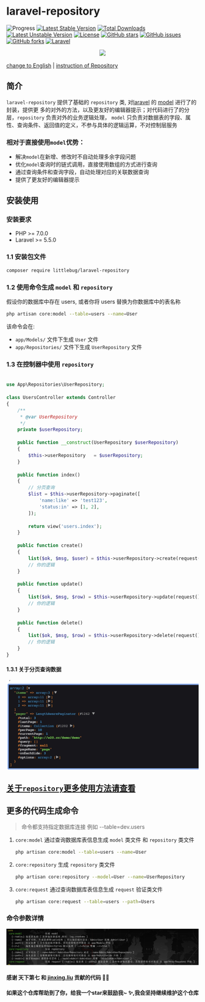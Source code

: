 laravel-repository
==================

![Progress](http://progressed.io/bar/100?title=completed) 
[![Latest Stable Version](https://poser.pugx.org/littlebug/laravel-repository/v/stable)](https://packagist.org/packages/littlebug/laravel-repository)
[![Total Downloads](https://poser.pugx.org/littlebug/laravel-repository/downloads)](https://packagist.org/packages/littlebug/laravel-repository)
[![Latest Unstable Version](https://poser.pugx.org/littlebug/laravel-repository/v/unstable)](https://packagist.org/packages/littlebug/laravel-repository)
[![License](https://poser.pugx.org/littlebug/laravel-repository/license)](https://packagist.org/packages/littlebug/laravel-repository)
[![GitHub stars](https://img.shields.io/github/stars/Wanchaochao/laravel-repository.svg)](https://github.com/Wanchaochao/laravel-repository/stargazers)
[![GitHub issues](https://img.shields.io/github/issues/Wanchaochao/laravel-repository.svg)](https://github.com/Wanchaochao/laravel-repository/issues)
[![GitHub forks](https://img.shields.io/github/forks/Wanchaochao/laravel-repository.svg)](https://github.com/Wanchaochao/laravel-repository/network)
[![Laravel](https://img.shields.io/badge/Laravel%20%5E5.5-support-brightgreen.svg)](https://github.com/laravel/laravel)

<p align="center">
	<a href="https:www.littlebug.vip">
		<img src="http://littlebug.oss-cn-beijing.aliyuncs.com/www.littlebug.vip/favicon.ico" width="75">
	</a>
</p>

[change to English](/README.md) | [instruction of Repository](/docs/Repository.zh-CN.md) 

## 简介

`laravel-repository` 提供了基础的 `repository` 类, 对[laravel](https://laravel.com/) 的 
[model](https://learnku.com/docs/laravel/5.5/eloquent/1332) 进行了的封装，提供更
多的对外的方法，以及更友好的编辑器提示；对代码进行了的分层，`repository` 负责对外的业务逻辑处理，
`model` 只负责对数据表的字段、属性、查询条件、返回值的定义，不参与具体的逻辑运算，不对控制层服务

### 相对于直接使用`model`优势：

- 解决`model`在新增、修改时不自动处理多余字段问题
- 优化`model`查询时的链式调用，直接使用数组的方式进行查询
- 通过查询条件和查询字段，自动处理对应的关联数据查询
- 提供了更友好的编辑器提示

## 安装使用

### 安装要求

- PHP >= 7.0.0
- Laravel >= 5.5.0

### 1.1 安装包文件

```bash
composer require littlebug/laravel-repository
```

### 1.2 使用命令生成 `model` 和 `repository`

假设你的数据库中存在 users, 或者你将 users 替换为你数据库中的表名称

```bash
php artisan core:model --table=users --name=User
```
该命令会在:

- `app/Models/` 文件下生成 `User` 文件
- `app/Repositories/` 文件下生成 `UserRepository`  文件 

### 1.3 在控制器中使用 `repository`

```php

use App\Repositories\UserRepository;

class UsersController extends Controller 
{
    /**
     * @var UserRepository
     */
    private $userRepository;
    
    public function __construct(UserRepository $userRepository)
    {
        $this->userRepository   = $userRepository;
    }
    
    public function index()
    {
        // 分页查询
        $list = $this->userRepository->paginate([
            'name:like' => 'test123', 
            'status:in' => [1, 2],
        ]);
        
        return view('users.index');
    }
    
    public function create()
    {
        list($ok, $msg, $user) = $this->userRepository->create(request()->all());
        // 你的逻辑
    }
    
    public function update()
    {
        list($ok, $msg, $row) = $this->userRepository->update(request()->input('id'), request()->all());
        // 你的逻辑
    }
    
    public function delete()
    {
        list($ok, $msg, $row) = $this->userRepository->delete(request()->input('id'));
        // 你的逻辑
    }
}

```

#### 1.3.1 关于分页查询数据

![member message 的数据](./docs/data-list.jpg 'member message 的数据')

## [关于`repository`更多使用方法请查看](./docs/Repository.zh-CN.md)

## 更多的代码生成命令

>命令都支持指定数据库连接 例如 --table=dev.users  

1. `core:model` 通过查询数据库表信息生成 `model` 类文件 和 `repository` 类文件

    ```bash
    php artisan core:model --table=users --name=User
    ```

2. `core:repository` 生成 `repository` 类文件 

    ```bash
    php artisan core:repository --model=User --name=UserRepository  
    ```

3. `core:request` 通过查询数据库表信息生成 `request` 验证类文件

    ```bash
    php artisan core:request --table=users --path=Users
    ```

### 命令参数详情

![commands of generate code](./docs/commands.png 'core of commands')


#### 感谢 天下第七 和 [jinxing.liu](https://mylovegy.github.io/blog/) 贡献的代码 💐🌹

#### 如果这个仓库帮助到了你，给我一个star来鼓励我~ ✨,我会坚持继续维护这个仓库